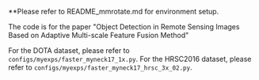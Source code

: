 **Please refer to README_mmrotate.md for environment setup.

The code is for the paper "Object Detection in Remote Sensing Images Based on Adaptive Multi-scale Feature Fusion Method" 

For the DOTA dataset, please refer to `configs/myexps/faster_myneck17_1x.py`.
For the HRSC2016 dataset, please refer to `configs/myexps/faster_myneck17_hrsc_3x_02.py`.
